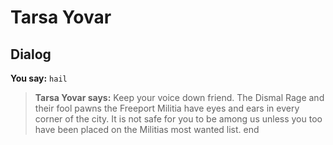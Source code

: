 # Tarsa Yovar
## Dialog

**You say:** `hail`



>**Tarsa Yovar says:** Keep your voice down friend. The Dismal Rage and their fool pawns the Freeport Militia have eyes and ears in every corner of the city. It is not safe for you to be among us unless you too have been placed on the Militias most wanted list.
end

